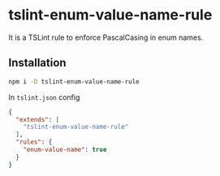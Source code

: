 # tslint-enum-value-name-rule

It is a TSLint rule to enforce PascalCasing in enum names.

## Installation

```bash
npm i -D tslint-enum-value-name-rule
```

In `tslint.json` config

```json
{
  "extends": [
    "tslint-enum-value-name-rule"
  ],
  "rules": {
    "enum-value-name": true
  }
}
```
